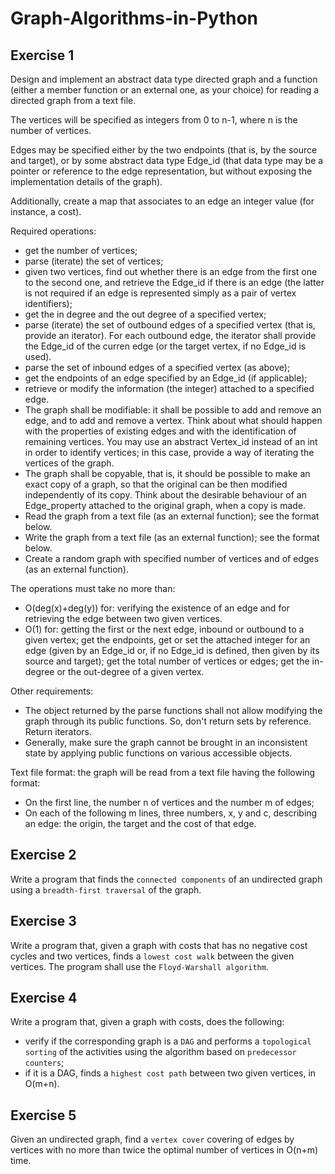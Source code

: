 # Graph-Algorithms-in-Python

## Exercise 1

Design and implement an abstract data type directed graph and a function (either a member function or an external one, as your choice) for reading a directed graph from a text file.

The vertices will be specified as integers from 0 to n-1, where n is the number of vertices.

Edges may be specified either by the two endpoints (that is, by the source and target), or by some abstract data type Edge_id (that data type may be a pointer or reference to the edge representation, but without exposing the implementation details of the graph).

Additionally, create a map that associates to an edge an integer value (for instance, a cost).

Required operations:
- get the number of vertices;
- parse (iterate) the set of vertices;
- given two vertices, find out whether there is an edge from the first one to the second one, and retrieve the Edge_id if there is an edge (the latter is not required if an edge is represented simply as a pair of vertex identifiers);
- get the in degree and the out degree of a specified vertex;
- parse (iterate) the set of outbound edges of a specified vertex (that is, provide an iterator). For each outbound edge, the iterator shall provide the Edge_id of the curren edge (or the target vertex, if no Edge_id is used).
- parse the set of inbound edges of a specified vertex (as above);
- get the endpoints of an edge specified by an Edge_id (if applicable);
- retrieve or modify the information (the integer) attached to a specified edge.
- The graph shall be modifiable: it shall be possible to add and remove an edge, and to add and remove a vertex. Think about what should happen with the properties of existing edges and with the identification of remaining vertices. You may use an abstract Vertex_id instead of an int in order to identify vertices; in this case, provide a way of iterating the vertices of the graph.
- The graph shall be copyable, that is, it should be possible to make an exact copy of a graph, so that the original can be then modified independently of its copy. Think about the desirable behaviour of an Edge_property attached to the original graph, when a copy is made.
- Read the graph from a text file (as an external function); see the format below.
- Write the graph from a text file (as an external function); see the format below.
- Create a random graph with specified number of vertices and of edges (as an external function).

The operations must take no more than:
- O(deg(x)+deg(y)) for: verifying the existence of an edge and for retrieving the edge between two given vertices.
- O(1) for: getting the first or the next edge, inbound or outbound to a given vertex; get the endpoints, get or set the attached integer for an edge (given by an Edge_id or, if no Edge_id is defined, then given by its source and target); get the total number of vertices or edges; get the in-degree or the out-degree of a given vertex.

Other requirements:
- The object returned by the parse functions shall not allow modifying the graph through its public functions. So, don't return sets by reference. Return iterators.
- Generally, make sure the graph cannot be brought in an inconsistent state by applying public functions on various accessible objects.

Text file format: the graph will be read from a text file having the following format:
- On the first line, the number n of vertices and the number m of edges;
- On each of the following m lines, three numbers, x, y and c, describing an edge: the origin, the target and the cost of that edge.

## Exercise 2

Write a program that finds the `connected components` of an undirected graph using a `breadth-first traversal` of the graph.

## Exercise 3

Write a program that, given a graph with costs that has no negative cost cycles and two vertices, finds a `lowest cost walk` between the given vertices. The program shall use the `Floyd-Warshall algorithm`.

## Exercise 4

Write a program that, given a graph with costs, does the following:
- verify if the corresponding graph is a `DAG` and performs a `topological sorting` of the activities using the algorithm based on `predecessor counters`;
- if it is a DAG, finds a `highest cost path` between two given vertices, in O(m+n).

## Exercise 5

Given an undirected graph, find a `vertex cover` covering of edges by vertices with no more than twice the optimal number of vertices in O(n+m) time.
